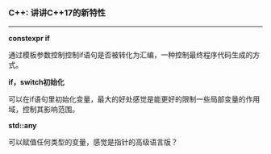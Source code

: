 ### C++: 讲讲C++17的新特性

------

**constexpr if**

通过模板参数控制控制if语句是否被转化为汇编，一种控制最终程序代码生成的方式。

**if，switch初始化**

可以在if语句里初始化变量，最大的好处感觉是能更好的限制一些局部变量的作用域，控制其影响范围。

**std::any**

可以赋值任何类型的变量，感觉是指针的高级语言版？

